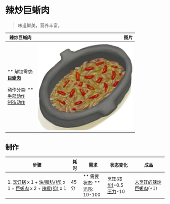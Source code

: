 # 辣炒巨蜥肉  
> 味道鲜美，营养丰富。  
  
  辣炒巨蜥肉  |   图片   
 ----  |  ----:   
 ** 解锁需求: **<br>[巨蜥肉](MonitorMeat.md)<br><br>** 动作分类: **<br>[手部动作](HandAction.md)<br>[制造动作](CraftAction.md)  |  <img decoding="async" src="Sprite/LizardFry.png" href="a.md" style="max-width:300px;max-height:300px;">   
  
## 制作  
步骤  |  耗时  |  需求  |  状态变化  |  成品  
----  |  ----  |  ----  |  ----  |  ----  
1. [烹饪锅](CookingPot.md) x 1 + [油/脂肪(组)](GpTag_OilFat.md) x 1 + [巨蜥肉](MonitorMeat.md) x 2 + [辣椒(组)](GpTag_Chilli.md) x 1  |  45分  |  ** 需要状态: **<br>[光亮](Light.md): 10-100  |  [烹饪(技能)](Skill_Cooking.md)+0.5<br>[压力](Stress.md)-10  |  [未烹饪的辣炒巨蜥肉](LizardFryUncooked.md)(+1)  


<script>document.title="辣炒巨蜥肉 - 卡牌生存百科 Card Survival Wiki";</script>